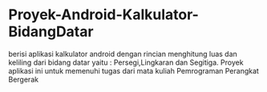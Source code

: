 # Proyek-Android-Kalkulator-BidangDatar
berisi aplikasi kalkulator android dengan rincian menghitung luas dan keliling dari bidang datar yaitu : Persegi,Lingkaran dan Segitiga. Proyek aplikasi ini untuk memenuhi tugas dari mata kuliah Pemrograman Perangkat Bergerak

